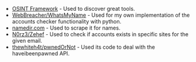 - [OSINT Framework](https://osintframework.com/) - Used to discover great tools.
- [WebBreacher/WhatsMyName](https://github.com/WebBreacher/WhatsMyName/blob/main/wmn-data.json) - Used for my own implementation of the accounts checker functionality with python.
- [namedir.com](https://namesdir.com) - Used to scrape it for names. 
- [N0rz3/Zehef](https://github.com/N0rz3/Zehef/) - Used to check if accounts exists in specific sites for the given email.
- [thewhiteh4t/pwnedOrNot](https://github.com/thewhiteh4t/pwnedOrNot/tree/master) - Used its code to deal with the haveibeenpawned API.